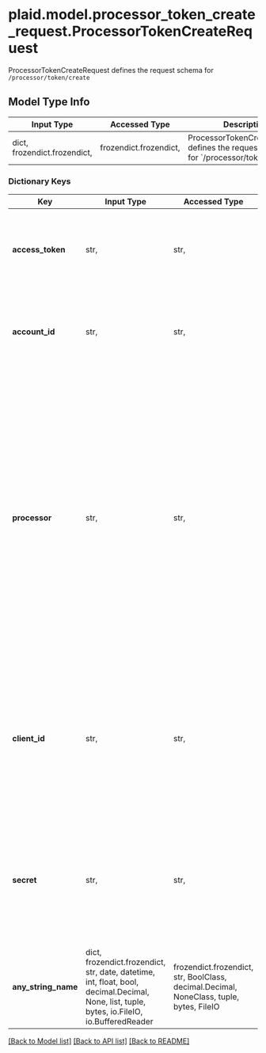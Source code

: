 # plaid.model.processor_token_create_request.ProcessorTokenCreateRequest

ProcessorTokenCreateRequest defines the request schema for `/processor/token/create`

## Model Type Info
Input Type | Accessed Type | Description | Notes
------------ | ------------- | ------------- | -------------
dict, frozendict.frozendict,  | frozendict.frozendict,  | ProcessorTokenCreateRequest defines the request schema for &#x60;/processor/token/create&#x60; | 

### Dictionary Keys
Key | Input Type | Accessed Type | Description | Notes
------------ | ------------- | ------------- | ------------- | -------------
**access_token** | str,  | str,  | The access token associated with the Item data is being requested for. | 
**account_id** | str,  | str,  | The &#x60;account_id&#x60; value obtained from the &#x60;onSuccess&#x60; callback in Link | 
**processor** | str,  | str,  | The processor you are integrating with. | must be one of ["dwolla", "galileo", "modern_treasury", "ocrolus", "prime_trust", "vesta", "drivewealth", "vopay", "achq", "check", "checkbook", "circle", "sila_money", "rize", "svb_api", "unit", "wyre", "lithic", "alpaca", "astra", "moov", "treasury_prime", "marqeta", "checkout", "solid", "highnote", "gemini", "apex_clearing", "gusto", "adyen", "atomic", "i2c", "wepay", "riskified", "utb", "adp_roll", "fortress_trust", "bond", ] 
**client_id** | str,  | str,  | Your Plaid API &#x60;client_id&#x60;. The &#x60;client_id&#x60; is required and may be provided either in the &#x60;PLAID-CLIENT-ID&#x60; header or as part of a request body. | [optional] 
**secret** | str,  | str,  | Your Plaid API &#x60;secret&#x60;. The &#x60;secret&#x60; is required and may be provided either in the &#x60;PLAID-SECRET&#x60; header or as part of a request body. | [optional] 
**any_string_name** | dict, frozendict.frozendict, str, date, datetime, int, float, bool, decimal.Decimal, None, list, tuple, bytes, io.FileIO, io.BufferedReader | frozendict.frozendict, str, BoolClass, decimal.Decimal, NoneClass, tuple, bytes, FileIO | any string name can be used but the value must be the correct type | [optional]

[[Back to Model list]](../../README.md#documentation-for-models) [[Back to API list]](../../README.md#documentation-for-api-endpoints) [[Back to README]](../../README.md)

